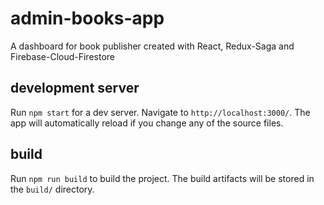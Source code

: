 # admin-books-app
A dashboard for book publisher created with React, Redux-Saga and Firebase-Cloud-Firestore

## development server
Run `npm start` for a dev server. Navigate to `http://localhost:3000/`. 
The app will automatically reload if you change any of the source files.

## build
Run `npm run build` to build the project. The build artifacts will be stored in the `build/` directory.
